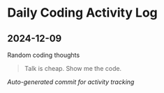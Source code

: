 # Daily Coding Activity Log

## 2024-12-09

Random coding thoughts

> Talk is cheap. Show me the code.

*Auto-generated commit for activity tracking*
